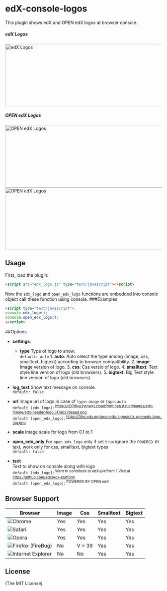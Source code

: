 # edX-console-logos
This plugin shows edX and OPEN edX logos at browser console.
##### edX Logos
[<img src="https://cloud.githubusercontent.com/assets/7054417/9888650/18060670-5bab-11e5-8410-c7ffb5f8ac73.png" alt="edX Logos" height="200px"  width="550px"/>](https://cloud.githubusercontent.com/assets/7054417/9888650/18060670-5bab-11e5-8410-c7ffb5f8ac73.png)
##### OPEN edX Logos
[<img src="https://cloud.githubusercontent.com/assets/7054417/9888651/1841c804-5bab-11e5-8ef6-22d6b1c174a1.png" height="200px" width="550px" alt="OPEN edX Logos"/>](https://cloud.githubusercontent.com/assets/7054417/9888651/1841c804-5bab-11e5-8ef6-22d6b1c174a1.png)
[<img src="https://cloud.githubusercontent.com/assets/7054417/9888652/1849fa6a-5bab-11e5-9326-c7ccac6d7191.png" height="200px" width="550px" alt="OPEN edX Logos"/>](https://cloud.githubusercontent.com/assets/7054417/9888652/1849fa6a-5bab-11e5-9326-c7ccac6d7191.png)

## Usage

First, load the plugin:
```html
<script src="edx_logo.js" type="text/javascript"></script>
```
Now the ```edx_logo``` and ```open_edx_logo``` functions are embedded into console object call these function using console.
###Examples
```html
<script type="text/javascript">
console.edx_logo();
console.open_edx_logo();
</script>
```
##Options

- **settings**:
  - **type** Type of logo to show.  
```default: auto```
		1. **auto**: Auto select the type among (image, css, smalltext, bigtext) according to browser compatibility.
		2. **image**: Image version of logo.
		3. **css**: Css versio of logo.
		4. **smalltext**: Text style line version of logo (old browsers).
		5. **bigtext**: Big Text style line version of logo (old browsers).
 - **log_text** Show text message on console.  
```default: false```
 - **url** Image url of logo in case of ```type:image``` or ```type:auto```  
```default (edx_logo)```: <sup>https://d37djvu3ytnwxt.cloudfront.net/static/images/edx-theme/edx-header-logo.517a627deaad.png</sup>  
```default (open_edx_logo)```: <sup>https://files.edx.org/openedx-logos/edx-openedx-logo-tag.png</sup>
 - **scale** Image scale for logo from 0.1 to 1
 - **open_edx_only** For ```open_edx_logo``` only if set ```true``` ignore the ```POWERED BY``` text, work only for css, smalltext, bigtext types  
```default: false```



- **text**  
  Text to show on console along with logo  
```default (edx_logo)```: <sup>Want to contribute to edX-platform ? Visit at https://github.com/edx/edx-platform</sup>  
```default (open_edx_logo)```: <sup>POWERED BY OPEN edX</sup>

## Browser Support
Browser | Image | Css | Smalltext | Bigtext|
---------|---------|---------|---------|---------|
![Chrome](https://raw.github.com/alrra/browser-logos/master/chrome/chrome_48x48.png)|Yes|Yes|Yes|Yes|
![Safari](https://raw.github.com/alrra/browser-logos/master/safari/safari_48x48.png)|Yes|Yes|Yes|Yes|
![Opera](https://raw.github.com/alrra/browser-logos/master/opera/opera_48x48.png)|Yes|Yes|Yes|Yes|
![Firefox (FireBug)](https://raw.github.com/alrra/browser-logos/master/firefox/firefox_48x48.png)|No|V > 39|Yes|Yes|
![Internet Explorer](https://raw.github.com/alrra/browser-logos/master/internet-explorer/internet-explorer_48x48.png)|No|No|Yes|Yes|

## License

(The MIT License)
